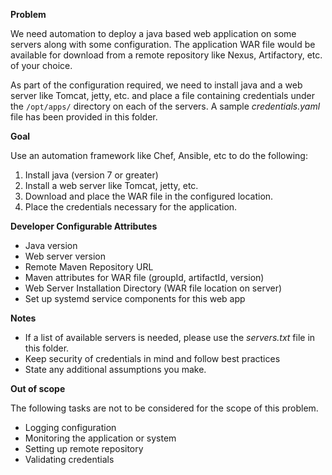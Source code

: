 **Problem**

We need automation to deploy a java based web application on some servers along with some configuration. The application WAR file would be available for download from a remote repository like Nexus, Artifactory, etc. of your choice.

As part of the configuration required, we need to install java and a web server like Tomcat, jetty, etc. and place a file containing credentials under the `/opt/apps/` directory on each of the servers. A sample *credentials.yaml* file has been provided in this folder.

**Goal**

Use an automation framework like Chef, Ansible, etc to do the following:
1. Install java (version 7 or greater) 
2. Install a web server like Tomcat, jetty, etc.
3. Download and place the WAR file in the configured location.
4. Place the credentials necessary for the application.

**Developer Configurable Attributes**
* Java version
* Web server version
* Remote Maven Repository URL
* Maven attributes for WAR file (groupId, artifactId, version)
* Web Server Installation Directory (WAR file location on server)
* Set up systemd service components for this web app

**Notes**
* If a list of available servers is needed, please use the *servers.txt* file in this folder.
* Keep security of credentials in mind and follow best practices
* State any additional assumptions you make.

**Out of scope**

The following tasks are not to be considered for the scope of this problem.
* Logging configuration
* Monitoring the application or system
* Setting up remote repository
* Validating credentials

